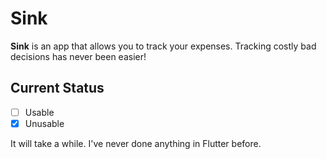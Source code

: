 # Sink
**Sink** is an app that allows you to track your expenses. Tracking costly bad 
decisions has never been easier!

## Current Status

- [ ] Usable
- [x] Unusable

It will take a while. I've never done anything in Flutter before.